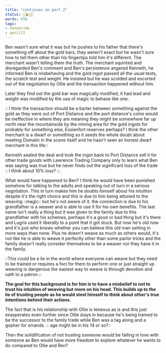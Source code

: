 ```yaml
---
title: "continues on part 2"
status: 🌱🪴🌲🍇
words: 656
tags:
- nanowrimo
- april22
---
```

Ben wasn't sure what it was but he pushes to his father that there's something off about the gold bars, they weren't exact but he wasn't sure how to tell them other than his fingertips told him it's different. The merchant wasn't telling them the truth. The merchant squinted and disregarded Ben's comment and Ben's persistence angered Kenneth, he informed Ben is misbehaving and the gold ingot passed all the usual tests, the scratch test and weight. He insisted but he was scolded and escorted out of the negotiation by Ollie and the transaction happened without him. 

Later they find out the gold bar was magically modified, it had lead and weight was modified by the use of magic to behave like one. 

:: I think the transaction should be a barter between something against the gold as they were out of Port Distance and the port distance's coins would be ineffective in  where they are meaning they might be somewhere far up north  near the mountainside by the mining area for the gold ingots for probably for something else,  Essienfort reserves perhaps? I think the other merchant is a dwarf or something so it seeds the whole doubt about meeting Domalin in the scene itself and he hasn't seen an honest dwarf merchant in this life::

Kenneth sealed the deal and took the ingot back to Port Distance sell it for other trade goods with Lawrence Trading Company only to learn what Ben was saying was true but he never finds out the significant loss of the trade :: I think about 10% loss? ::.

What would have happened to Ben? I think he would have been punished somehow for talking to the adults and speaking out of turn in a serious negotiation. This in turn makes him he doubts himself about his intuition despite it's the right choice and this is due to him being attuned to the weaving ::magic:: but he's not aware of it. the connection is due to his grandfather is a weaver and is able to use it for his own benefits.  The last name isn't really a thing but it was given to the family due to this grandfather with his schemes, perhaps it's a good or bad thing but it's there and Lugris used it liberally to a point that it got stuck. But now he's old now and it's just who knows whether you can believe this old man setting in more ways than none. Plus he doesn't weave as much as others would, it's not like he is able to weave it perfectly other than some parlor tricks and the family doesn't really consider themselves to be a weaver nor they have it in the family. 

::This could be a lie in the world where everyone can weave but they need to be trained or requires a foci for them to perform one or just straight up weaving is dangerous the easiest way to weave is through devotion and oath to a patron.::

**The goal for this background is for him is to have a misbelief to not to trust his intuition of weaving but more on his head. This builds up to the lie of trusting people as he would steel himself to think about other's true intentions behind their actions.** 

The fact that is his relationship with Ollie is teneous as is and this just exasperates even further since Ollie stays in because he's being trained to be the successor to the family trade while Ben was a tag along and a gopher for errands. :: age might be in his 14 or so?::

Then the solidification of not trusting someone would be falling in love with someone as Ben would have more freedom to explore whatever he wants to do compared to Ollie and Ren? 

